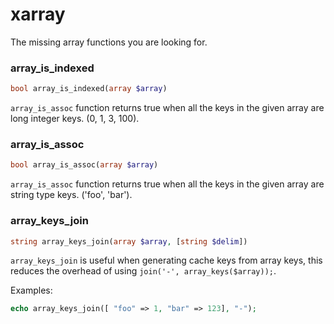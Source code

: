xarray
========================================================

The missing array functions you are looking for.

### array\_is\_indexed

```php
bool array_is_indexed(array $array)
```

`array_is_assoc` function returns true when all the keys in the given array are
long integer keys. (0, 1, 3, 100).


### array\_is\_assoc

```php
bool array_is_assoc(array $array)
```

`array_is_assoc` function returns true when all the keys in the given array are
string type keys. ('foo', 'bar').


### array\_keys\_join

```php
string array_keys_join(array $array, [string $delim])
```

`array_keys_join` is useful when generating cache keys from array keys, this
reduces the overhead of using `join('-', array_keys($array));`.

Examples:

```php
echo array_keys_join([ "foo" => 1, "bar" => 123], "-");
```
